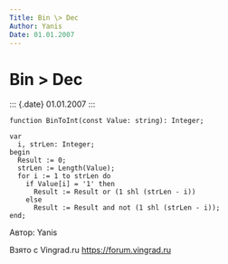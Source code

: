```yaml
---
Title: Bin \> Dec
Author: Yanis
Date: 01.01.2007
---
```



Bin \> Dec
==========

::: {.date}
01.01.2007
:::

    function BinToInt(const Value: string): Integer;

    var
      i, strLen: Integer;
    begin
      Result := 0;
      strLen := Length(Value);
      for i := 1 to strLen do
        if Value[i] = '1' then
          Result := Result or (1 shl (strLen - i))
        else
          Result := Result and not (1 shl (strLen - i));
    end;
     

Автор: Yanis

Взято с Vingrad.ru <https://forum.vingrad.ru>
